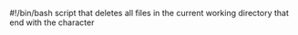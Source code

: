 #!/bin/bash
script that deletes all files in the current working directory that end with the character 
